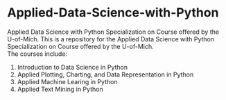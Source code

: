 # Applied-Data-Science-with-Python
Applied Data Science with Python Specialization on Course offered by the U-of-Mich.
This is a repository for the Applied Data Science with Python Specialization on Course offered by the U-of-Mich.  
The courses include:
1) Introduction to Data Science in Python
2) Applied Plotting, Charting, and Data Representation in Python
3) Applied Machine Learing in Python
4) Applied Text Mining in Python
